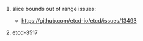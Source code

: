 1. slice bounds out of range
    issues:
    * https://github.com/etcd-io/etcd/issues/13493

2. etcd-3517